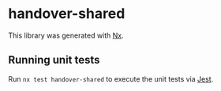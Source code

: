 # handover-shared

This library was generated with [Nx](https://nx.dev).

## Running unit tests

Run `nx test handover-shared` to execute the unit tests via [Jest](https://jestjs.io).
